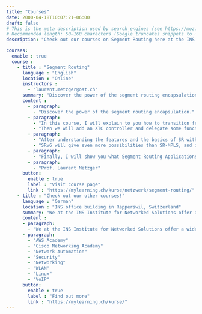 ```yaml
---
title: "Courses"
date: 2000-04-18T10:07:21+06:00
draft: false
# This is the meta description used by search engines (see https://moz.com/learn/seo/meta-description)
# Recommended length: 50–160 characters (Google truncates snippets to ~155–160 characters)
description: "Check out our courses on Segment Routing here at the INS Institute of Networked Solutions in eastern Switzerland."

courses:
  enable : true
  course :
    - title : "Segment Routing"
      language : "English"
      location : "Online"
      instructors :
        - "laurent.metzger@ost.ch"
      summary: "Discover the power of the segment routing encapsulation."
      content : 
        - paragraph: 
          - "Discover the power of the segment routing encapsulation."
        - paragraph: 
          - "In this course, I will explain to you how to transition from MPLS to SR-MPLS and show you all the substantial benefits that come with it. In our lab, you will implement unique features like Topology Independent-Loop Free Alternate (TI-LFA) and Segment Routing Traffic Engineering (SR-TE). You will learn how to steer the L3 VPN traffic into specific paths calculated using different metrics (cost, TE, and delay) and other constraints (link affinity, …)."
          - "Then we will add an XTC controller and delegate some functions to the controller. Thanks to the controller, features like Disjointness or multi-domain are made possible. With the latest capability, it is now possible to build an end-to-end path across multiple domains without routing the loopbacks of the PEs in each other domain!"
        - paragraph: 
          - "After understanding the features and the basics of SR with SR-MPLS, the encapsulation SRv6 will be introduced."
          - "SRv6 will give even more possibilities than SR-MPLS, and it is the encapsulation of the future. L3 VPNs can now be built without MPLS! Important SRv6-specific optimization like microSID (uSID) will be presented in detail. In our lab, you will be able to experience SRv6 and deepen your knowledge. The controllers play a crucial role in an SR-encapsulated network, especially in large networks. That’s why I will show you how to design controllers for high availability and fault tolerance."
        - paragraph: 
          - "Finally, I will show you what Segment Routing Applications (SR-Apps) are and how those are a game-changer for operating, monitoring, and provisioning networks."
        - paragraph: 
          - "Prof. Laurent Metzger"
      button:
        enable : true
        label : "Visit course page"
        link : "https://mylearning.ch/kurse/netzwerk/segment-routing/"
    - title : "Check out our other courses!"
      language : "German"
      location : "INS office building in Rapperswil, Switzerland"
      summary: "We at the INS Institute for Networked Solutions offer a wide varitey of courses in many different categories."
      content : 
      - paragraph: 
        - "We at the INS Institute for Networked Solutions offer a wide varitey of courses in many different categories:"
      - paragraph: 
        - "AWS Academy"
        - "Cisco Networking Academy"
        - "Network Automation"
        - "Security"
        - "Networking"
        - "WLAN"
        - "Linux"
        - "VoIP"
      button:
        enable : true
        label : "Find out more"
        link : "https://mylearning.ch/kurse/"
---
```


